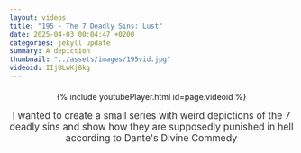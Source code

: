 ```yaml
---
layout: videos
title: "195 - The 7 Deadly Sins: Lust"
date: 2025-04-03 00:04:47 +0200
categories: jekyll update
summary: A depiction
thumbnail: "../assets/images/195vid.jpg"
videoid: IIjBLwKj8kg
---
```


<div style="text-align: center; margin-top: 20px;">
  {% include youtubePlayer.html id=page.videoid %}
  <p style="margin-top: 15px; font-size: 1.2em; color: #333;">
    I wanted to create a small series with weird depictions of the 7 deadly sins and show how they are supposedly punished in hell according to Dante's Divine Commedy
  </p>
</div>
